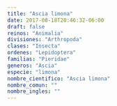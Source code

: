 ```yaml
---
title: "Ascia limona"
date: 2017-08-18T20:46:32-06:00
draft: false
reinos: "Animalia"
divisiones: "Arthropoda"
clases: "Insecta"
ordenes: "Lepidoptera"
familias: "Pieridae"
generos: "Ascia"
especie: "limona"
nombre_cientifico: "Ascia limona"
nombre_comun: ""
nombre_ingles: ""
---
```

